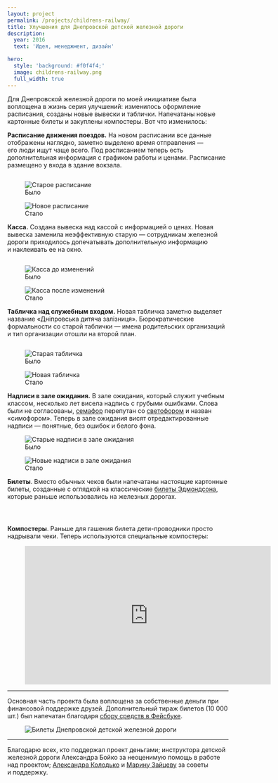 ```yaml
---
layout: project
permalink: /projects/childrens-railway/
title: Улучшения для Днепровской детской железной дороги
description:
  year: 2016
  text: 'Идея, менеджмент, дизайн'

hero:
  style: 'background: #f0f4f4;'
  image: childrens-railway.png
  full_width: true
---
```


<p class="lead">Для Днепровской железной дороги по моей инициативе была воплощена в жизнь серия улучшений: изменилось оформление расписания, созданы новые вывески и таблички. Напечатаны новые картонные билеты и закуплены компостеры. Вот что изменилось:</p>

**Расписание движения поездов.** На новом расписании все данные отображены наглядно, заметно выделено время отправления — его люди ищут чаще всего. Под расписанием теперь есть дополнительная информация с графиком работы и ценами. Расписание размещено у входа в здание вокзала.

<figure>
  <img src="/i/projects/childrens-railway/timetable.png" srcset="/i/projects/childrens-railway/timetable@2x.png 2x" style="box-shadow: 0 1px 3px #ccc;" alt="">
</figure>

<div class="two-columns">
  <figure class="two-columns__item">
    <img src="/i/childrens-railway/timetable-before.jpg" alt="Старое расписание">
    <figcaption>
      Было
    </figcaption>
  </figure>

  <figure class="two-columns__item">
    <img src="/i/childrens-railway/timetable-after.jpg" alt="Новое расписание">
    <figcaption>
      Стало
    </figcaption>
  </figure>
</div>

**Касса.** Создана вывеска над кассой с информацией о ценах. Новая вывеска заменила неэффективную старую — сотрудникам железной дороги приходилось допечатывать дополнительную информацию и наклеивать ее на окно.

<figure class="figure--wide">
  <img src="/i/projects/childrens-railway/ticket-window.png" srcset="/i/projects/childrens-railway/ticket-window@2x.png 2x" style="box-shadow: 0 1px 3px #ccc;" alt="">
</figure>

<div class="two-columns">
  <figure class="two-columns__item">
    <img src="/i/childrens-railway/tickets-before.jpg" alt="Касса до изменений">
    <figcaption>
      Было
    </figcaption>
  </figure>

  <figure class="two-columns__item">
    <img src="/i/childrens-railway/tickets-after.jpg" alt="Касса после изменений">
    <figcaption>
      Стало
    </figcaption>
  </figure>
</div>


**Табличка над служебным входом.** Новая табличка заметно выделяет название «Дніпровська дитяча залізниця». Бюрократические формальности со старой таблички — имена родительских организаций и тип организации отошли на второй план.

<figure>
  <img src="/i/projects/childrens-railway/entrance.png" srcset="/i/projects/childrens-railway/entrance@2x.png 2x" style="box-shadow: 0 1px 3px #ccc;" alt="">
</figure>

<div class="two-columns">
  <figure class="two-columns__item">
    <img src="/i/childrens-railway/sign-before.jpg" alt="Старая табличка">
    <figcaption>
      Было
    </figcaption>
  </figure>

  <figure class="two-columns__item">
    <img src="/i/childrens-railway/sign-after.jpg" alt="Новая табличка">
    <figcaption>
      Стало
    </figcaption>
  </figure>
</div>

**Надписи в зале ожидания.** В зале ожидания, который служит учебным классом, несколько лет висела надпись с грубыми ошибками. Слова были не согласованы, [семафор](https://ru.wikipedia.org/wiki/%D0%A1%D0%B5%D0%BC%D0%B0%D1%84%D0%BE%D1%80_(%D0%B6%D0%B5%D0%BB%D0%B5%D0%B7%D0%BD%D0%B0%D1%8F_%D0%B4%D0%BE%D1%80%D0%BE%D0%B3%D0%B0)) перепутан со [светофором](https://ru.wikipedia.org/wiki/%D0%96%D0%B5%D0%BB%D0%B5%D0%B7%D0%BD%D0%BE%D0%B4%D0%BE%D1%80%D0%BE%D0%B6%D0%BD%D1%8B%D0%B9_%D1%81%D0%B2%D0%B5%D1%82%D0%BE%D1%84%D0%BE%D1%80) и назван «симофором». Теперь в зале ожидания висят отредактированные надписи — понятные, без ошибок и белого фона.

<div class="two-columns two-columns--wide">
  <figure class="two-columns__item">
    <img src="/i/childrens-railway/inside-before1.jpg" alt="Старые надписи в зале ожидания">
    <figcaption>
      Было
    </figcaption>
  </figure>

  <figure class="two-columns__item">
    <img src="/i/childrens-railway/inside-after1.jpg" alt="Новые надписи в зале ожидания">
    <figcaption>
      Стало
    </figcaption>
  </figure>
</div>

**Билеты**. Вместо обычных чеков были напечатаны настоящие картонные билеты, созданные с оглядкой на классические [билеты Эдмондсона](https://en.wikipedia.org/wiki/Edmondson_railway_ticket), которые раньше использовались на железных дорогах.

<div class="three-columns three-columns--wide">
  <figure class="three-columns__item">
    <img src="/i/childrens-railway/ticket-1.jpg" alt="">
  </figure>

  <figure class="three-columns__item">
    <img src="/i/childrens-railway/ticket-3.jpg" alt="">
  </figure>

  <figure class="three-columns__item">
    <img src="/i/childrens-railway/ticket-2.jpg" alt="">
  </figure>
</div>

**Компостеры**. Раньше для гашения билета дети-проводники просто надрывали чеки. Теперь используются специальные компостеры:

<figure>
  <iframe width="560" height="315" src="https://www.youtube.com/embed/9coVwE-oGvU?rel=0&amp;showinfo=0" frameborder="0" allowfullscreen></iframe>
</figure>

* * *

Основная часть проекта была воплощена за собственные деньги при финансовой поддержке друзей. Дополнительный тираж билетов (10 000 шт.) был напечатан благодаря [сбору средств в Фейсбуке](https://www.facebook.com/a.zaytsev/posts/10153937049193978?pnref=story).

<figure>
  <img src="/i/projects/childrens-railway/tickets.jpg" srcset="/i/projects/childrens-railway/tickets@2x.jpg 2x" alt="Билеты Днепровской детской железной дороги">
</figure>

* * *

Благодарю всех, кто поддержал проект деньгами; инструктора детской железной дороги Александра Бойко за неоценимую помощь в работе над проектом; [Александра Колодько](http://alexkolodko.com/) и [Марину Зайцеву](http://marin-k-a.com/) за советы и поддержку.

<figure>
  <img src="/i/childrens-railway/punch.jpg" alt="">
</figure>

